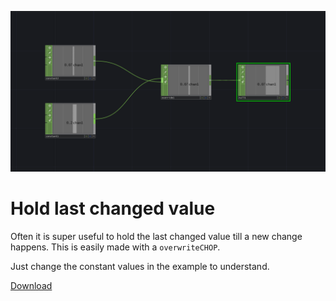 ![Hold last changed value](./img/HoldLastChangedValue.png)
# Hold last changed value
Often it is super useful to hold the last changed value till a new change happens.
This is easily made with a `overwriteCHOP`.

Just change the constant values in the example to understand.

[Download](./files/holdLastChangedValue.tox)
